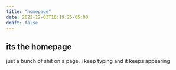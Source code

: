 ```yaml
---
title: "homepage"
date: 2022-12-03T16:19:25-05:00
draft: false
---
```



## its the homepage

just a bunch of shit on a page. i keep typing and it keeps appearing

